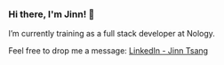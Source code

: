 ### Hi there, I'm Jinn! 👋


I’m currently training as a full stack developer at Nology.

Feel free to drop me a message: [LinkedIn - Jinn Tsang](https://www.linkedin.com/in/jinnt/)

<!--
**Jinn-T/Jinn-T** is a ✨ _special_ ✨ repository because its `README.md` (this file) appears on your GitHub profile.

Here are some ideas to get you started:

- 🔭 I’m currently working on ...
- 🌱 I’m currently learning ...
- 👯 I’m looking to collaborate on ...
- 🤔 I’m looking for help with ...
- 💬 Ask me about ...
- 📫 How to reach me: ...
- 😄 Pronouns: ...
- ⚡ Fun fact: ...
-->
